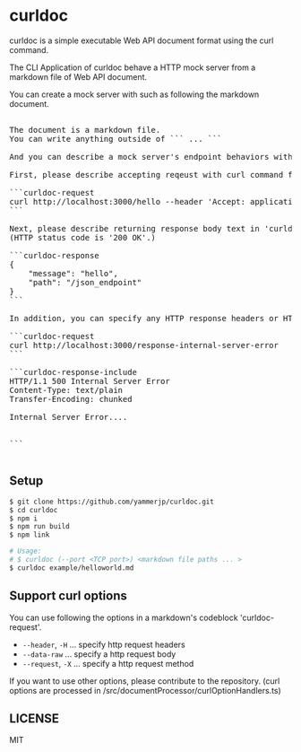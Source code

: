 # curldoc

curldoc is a simple executable Web API document format using the curl command.

The CLI Application of curldoc behave a HTTP mock server from a markdown file of Web API document.

You can create a mock server with such as following the markdown document.

<pre>

The document is a markdown file.
You can write anything outside of ``` ... ```

And you can describe a mock server's endpoint behaviors with a pair of code-block 'curldoc-request' and 'curldoc-response'.

First, please describe accepting reqeust with curl command format in 'curldoc-request'

```curldoc-request
curl http://localhost:3000/hello --header 'Accept: application/json'
```

Next, please describe returning response body text in 'curldoc-request'
(HTTP status code is '200 OK'.)

```curldoc-response
{
    "message": "hello",
    "path": "/json_endpoint"
}
```

In addition, you can specify any HTTP response headers or HTTP status code with using a code-block 'curldoc-response-include'

```curldoc-request
curl http://localhost:3000/response-internal-server-error
```

```curldoc-response-include
HTTP/1.1 500 Internal Server Error
Content-Type: text/plain
Transfer-Encoding: chunked

Internal Server Error....


```

</pre>

## Setup

```sh
$ git clone https://github.com/yammerjp/curldoc.git
$ cd curldoc
$ npm i
$ npm run build
$ npm link

# Usage:
# $ curldoc (--port <TCP port>) <markdown file paths ... >
$ curldoc example/helloworld.md
```
## Support curl options

You can use following the options in a markdown's codeblock 'curldoc-request'.

- `--header`, `-H` ... specify http request headers
- `--data-raw` ... specify a http request body
- `--request`, `-X` ... specify a http request method

If you want to use other options, please contribute to the repository.
(curl options are processed in /src/documentProcessor/curlOptionHandlers.ts)

## LICENSE

MIT
